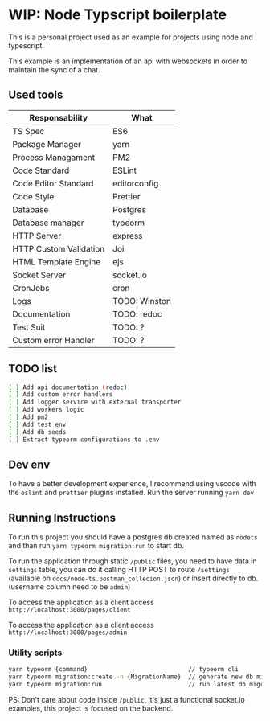 # WIP: Node Typscript boilerplate

This is a personal project used as an example for projects using node and typescript.

This example is an implementation of an api with websockets in order to maintain the sync of a chat.

## Used tools

| Responsability         | What          |
| ---------------------- | ------------- |
| TS Spec                | ES6           |
| Package Manager        | yarn          |
| Process Managament     | PM2           |
| Code Standard          | ESLint        |
| Code Editor Standard   | editorconfig  |
| Code Style             | Prettier      |
| Database               | Postgres      |
| Database manager       | typeorm       |
| HTTP Server            | express       |
| HTTP Custom Validation | Joi           |
| HTML Template Engine   | ejs           |
| Socket Server          | socket.io     |
| CronJobs               | cron          |
| Logs                   | TODO: Winston |
| Documentation          | TODO: redoc   |
| Test Suit              | TODO: ?       |
| Custom error Handler   | TODO: ?       |

## TODO list

```sh
[ ] Add api documentation (redoc)
[ ] Add custom error handlers
[ ] Add logger service with external transporter
[ ] Add workers logic
[ ] Add pm2
[ ] Add test env
[ ] Add db seeds
[ ] Extract typeorm configurations to .env
```

## Dev env

To have a better development experience, I recommend using vscode with the `eslint` and `prettier` plugins installed.
Run the server running `yarn dev`

## Running Instructions

To run this project you should have a postgres db created named as `nodets` and than run `yarn typeorm migration:run` to start db.

To run the application through static `/public` files, you need to have data in `settings` table, you can do it calling HTTP POST to route `/settings` (available on `docs/node-ts.postman_collecion.json`) or insert directly to db. (username column need to be `admin`)

To access the application as a client access `http://localhost:3000/pages/client`

To access the application as a client access `http://localhost:3000/pages/admin`

### Utility scripts

```sh
yarn typeorm {command}                            // typeorm cli
yarn typeorm migration:create -n {MigrationName}  // generate new db migration file
yarn typeorm migration:run                        // run latest db migration
```

PS: Don't care about code inside `/public`, it's just a functional socket.io examples, this project is focused on the backend.
